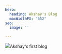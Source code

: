 ```yaml
---
hero:
  heading: Akshay's Blog
  maxWidthPX: "652"
seo:
  image: ''

---
```

![](/images/akshay-ranjith-pt-logos.jpeg)Akshay's first blog